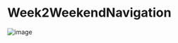 # Week2WeekendNavigation

![image](https://user-images.githubusercontent.com/44408502/47975847-b3fc7280-e07d-11e8-8532-2ee5c92a321e.png)
